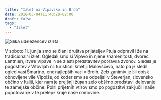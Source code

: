 ```yaml
---
title: "Izlet na Vipavsko in Brda"
date: 2018-05-04T11:40:28+02:00
draft: false
tags:
  - "Izlet"
---
```



![](/img/novice/izlet-na-vipavsko-brda/izlet-goriska-brda-016.jpg "Slika udeležencev izleta")

V soboto 11. junija smo se člani društva prijateljev Ptuja odpravil i že na tradicionalni izlet. Ogledali smo si Vipavo in njene znamenitosti, dvorec Lanthieri, izvire Vipave in še zlasti predstavitev popravila zvonov. Sledila je pogostitev v Vitovljah na turistični kmetiji Malovščevo, nato pa je sledil ogled vasi Šmartno, ene najlepših vasi v Brdih. Zelo zanimiv je bil obisk obnovljene vile Vipolže, od koder smo se odpeljali v Števerjan, slovensko občino v Italiji, kjer nam je prejšnji župan zelo obširno predstavil  delovanje te zamejske občine. Polni prijetnih vtisov smo po pogostitvi zaključili naše popotovanje v te prelepe kraje naše domovine.
<!--more-->